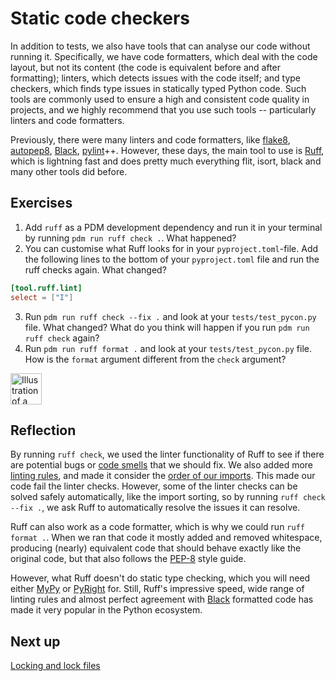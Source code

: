 # Static code checkers

In addition to tests, we also have tools that can analyse our code without running it.
Specifically, we have code formatters, which deal with the code layout, but not its content (the code is equivalent before and after formatting); linters, which detects issues with the code itself; and type checkers, which finds type issues in statically typed Python code.
Such tools are commonly used to ensure a high and consistent code quality in projects, and we highly recommend that you use such tools -- particularly linters and code formatters.

Previously, there were many linters and code formatters, like [flake8](https://flake8.pycqa.org/en/latest/), [autopep8](https://pypi.org/project/autopep8/), [Black](https://github.com/psf/black), [pylint](https://www.pylint.org)++.
However, these days, the main tool to use is [Ruff](https://astral.sh/ruff), which is lightning fast and does pretty much everything flit, isort, black and many other tools did before.

## Exercises

1. Add `ruff` as a PDM development dependency and run it in your terminal by running `pdm run ruff check .`. What happened?
2. You can customise what Ruff looks for in your `pyproject.toml`-file. Add the following lines to the bottom of your `pyproject.toml` file and run the ruff checks again. What changed?
```toml
[tool.ruff.lint]
select = ["I"]
```
3. Run `pdm run ruff check --fix .` and look at your `tests/test_pycon.py` file. What changed? What do you think will happen if you run `pdm run ruff check` again?
4. Run `pdm run ruff format .` and look at your `tests/test_pycon.py` file. How is the `format` argument different from the `check` argument?

<img src="../../../assets/post_it_yellow.svg" alt="Illustration of a pink post it note" width="50px" />

## Reflection

By running `ruff check`, we used the linter functionality of Ruff to see if there are potential bugs or [code smells](https://en.wikipedia.org/wiki/Code_smell) that we should fix.
We also added more [linting rules](https://docs.astral.sh/ruff/rules/), and made it consider the [order of our imports](https://docs.astral.sh/ruff/rules/#isort-i).
This made our code fail the linter checks.
However, some of the linter checks can be solved safely automatically, like the import sorting, so by running `ruff check --fix .`, we ask Ruff to automatically resolve the issues it can resolve.

Ruff can also work as a code formatter, which is why we could run `ruff format .`.
When we ran that code it mostly added and removed whitespace, producing (nearly) equivalent code that should behave exactly like the original code, but that also follows the [PEP-8](https://peps.python.org/pep-0008/) style guide.

However, what Ruff doesn't do static type checking, which you will need either [MyPy](https://mypy-lang.org) or [PyRight](https://github.com/microsoft/pyright) for.
Still, Ruff's impressive speed, wide range of linting rules and almost perfect agreement with [Black](https://github.com/psf/black) formatted code has made it very popular in the Python ecosystem.

## Next up
[Locking and lock files](./10-lock-files.md)
